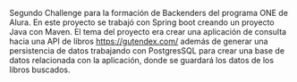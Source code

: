 Segundo Challenge para la formación de Backenders del programa ONE de Alura.
En este proyecto se trabajó con Spring boot creando un proyecto Java con Maven.
El tema del proyecto era crear una aplicación de consulta hacia una API de libros https://gutendex.com/
además de generar una persistencia de datos trabajando con PostgresSQL para crear una base de datos relacionada 
con la aplicación, donde se guardará los datos de los libros buscados. 
